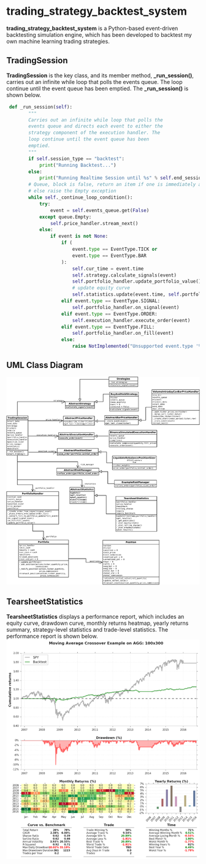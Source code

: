 # trading_strategy_backtest_system
**trading_strategy_backtest_system** is a Python-based event-driven backtesting simulation engine, which has been
developed to backtest my own machine learning trading strategies.
## TradingSession
**TradingSession** is the key class, and its member method, **_run_session()**, carries out
an infinite while loop that polls the events queue. The loop continue until the event
queue has been emptied. The **_run_session()** is shown below.

```python
 def _run_session(self):
        """
        Carries out an infinite while loop that polls the
        events queue and directs each event to either the
        strategy component of the execution handler. The
        loop continue until the event queue has been
        emptied.
        """
        if self.session_type == "backtest":
            print("Running Backtest...")
        else:
            print("Running Realtime Session until %s" % self.end_session_time)
        # Queue, block is false, return an item if one is immediately available,
        # else raise the Empty exception
        while self._continue_loop_condition():
            try:
                event = self.events_queue.get(False)
            except queue.Empty:
                self.price_handler.stream_next()
            else:
                if event is not None:
                    if (
                        event.type == EventType.TICK or
                        event.type == EventType.BAR
                    ):
                        self.cur_time = event.time
                        self.strategy.calculate_signals(event)
                        self.portfolio_handler.update_portfolio_value()
                        # update equity curve
                        self.statistics.update(event.time, self.portfolio_handler)
                    elif event.type == EventType.SIGNAL:
                        self.portfolio_handler.on_signal(event)
                    elif event.type == EventType.ORDER:
                        self.execution_handler.execute_order(event)
                    elif event.type == EventType.FILL:
                        self.portfolio_handler.on_fill(event)
                    else:
                        raise NotImplemented("Unsupported event.type '%s'" % event.type)
```
## UML Class Diagram
![alt text](https://github.com/pcchu30/static/blob/master/images/UML/python_backtesting.svg?raw=true)
## TearsheetStatistics
**TearsheetStatistics** displays a performance report, which includes an equity curve, drawdown curve, monthly returns heatmap, yearly returns summary, strategy-level
statistics and trade-level statistics. The performance report is shown below.
![alt text](https://github.com/pcchu30/static/blob/master/images/backtest/tearsheet_2019-10-02_123820.png?raw=true)
